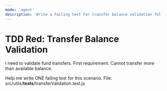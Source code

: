 ```yaml
---
mode: 'agent'
description: 'Write a failing test for transfer balance validation following TDD red phase principles'
---
```


# TDD Red: Transfer Balance Validation

I need to validate fund transfers.
First requirement: Cannot transfer more than available balance.

Help me write ONE failing test for this scenario.
File: src/utils/__tests__/transferValidation.test.js
